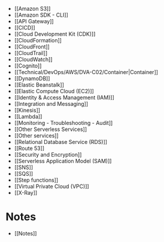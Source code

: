 - [[Amazon S3]]
- [[Amazon SDK - CLI]]
- [[API Gateway]]
- [[CICD]]
- [[Cloud Development Kit (CDK)]]
- [[CloudFormation]]
- [[CloudFront]]
- [[CloudTrail]]
- [[CloudWatch]]
- [[Cognito]]
- [[Technical/DevOps/AWS/DVA-C02/Container|Container]]
- [[DynamoDB]]
- [[Elastic Beanstalk]]
- [[Elastic Compute Cloud (EC2)]]
- [[Identity & Access Management (IAM)]]
- [[Integration and Messaging]]
- [[Kinesis]]
- [[Lambda]]
- [[Monitoring - Troubleshooting - Audit]]
- [[Other Serverless  Services]]
- [[Other services]]
- [[Relational Database Service (RDS)]]
- [[Route 53]]
- [[Security and Encryption]]
- [[Serverless Application Model (SAM)]]
- [[SNS]]
- [[SQS]]
- [[Step functions]]
- [[Virtual Private Cloud (VPC)]]
- [[X-Ray]]
# Notes
- [[Notes]]